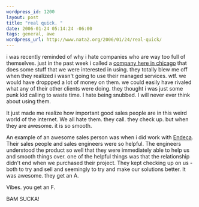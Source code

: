 ```yaml
--- 
wordpress_id: 1200
layout: post
title: "real quick. "
date: 2006-01-24 05:14:24 -06:00
tags: general, awe
wordpress_url: http://www.nata2.org/2006/01/24/real-quick/
---
```

<p>i was recently reminded of why i hate companies who are way too full of themselves. just in the past week i called a <a href="http://vibesmedia.com/">company here in chicago</a> that does some stuff that we were interested in using. they totally blew me off when they realized i wasn't going to use their managed services. wtf. we would have droppped a lot of money on them. we could easily have rivaled what any of their other clients were doing. they thought i was just some punk kid calling to waste time. I hate being snubbed. I will never ever think about using them.</p>
<p>It just made me realize how important good sales people are in this weird world of the internet. We all hate them. they call. they check up. but when they are awesome. it is so smooth.</p>
<p>An example of an awesome sales person was when i did work with <a href="http://endeca.com/">Endeca</a>. Their sales people and sales engineers were so helpful. The engineers understood the product so well that they were immediately able to help us and smooth things over. one of the helpful things was that the relationship didn't end when we purchased their project. They kept checking up on us - both to try and sell and seemingly to try and make our solutions better. It was awesome. they get an A.</p>
<p>Vibes. you get an F.</p>
<p>BAM SUCKA!
</p>
